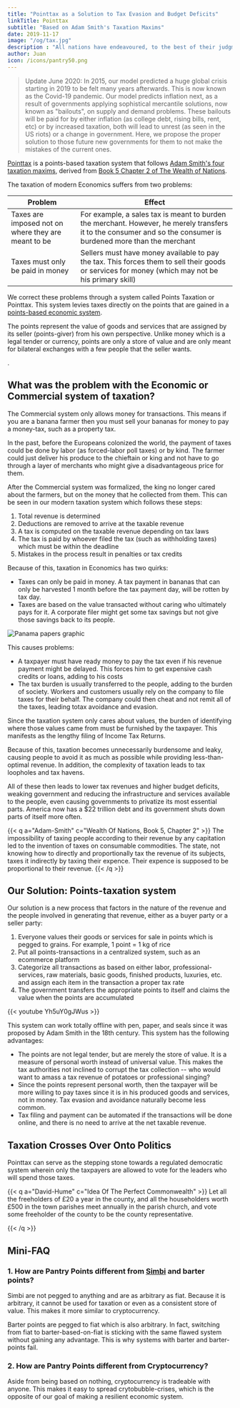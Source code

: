 ```yaml
---
title: "Pointtax as a Solution to Tax Evasion and Budget Deficits"
linkTitle: Pointtax
subtitle: "Based on Adam Smith's Taxation Maxims" 
date: 2019-11-17
image: "/og/tax.jpg"
description : "All nations have endeavoured, to the best of their judgment, to render their taxes as equal, certain, convenient as possible. Historical taxes will show that these endeavours were not equally successful."
author: Juan
icon: /icons/pantry50.png
---
```



> Update June 2020: In 2015, our model predicted a huge global crisis starting in 2019 to be felt many years afterwards. This is now known as the Covid-19 pandemic. Our model predicts inflation next, as a result of governments applying sophistical mercantile solutions, now known as "bailouts", on supply and demand problems. These bailouts will be paid for by either inflation (as college debt, rising bills, rent, etc) or by increased taxation, both will lead to unrest (as seen in the US riots) or a change in government. Here, we propose the proper solution to those future new governments for them to not make the mistakes of the current ones.


[Pointtax](https://pantrypoints.com/services/tax) is a points-based taxation system that follows [Adam Smith's four taxation maxims](https://www.superphysics.org/social/economics/principles/part-4/chapter-02b/), derived from [Book 5 Chapter 2 of The Wealth of Nations](https://superphysics.org/research/smith/wealth-of-nations/book-5/chapter-2/part-2a-tax-maxims). 

The taxation of modern Economics suffers from two problems:


Problem | Effect
--- | ---
Taxes are imposed not on where they are meant to be | For example, a sales tax is meant to burden the merchant. However, he merely transfers it to the consumer and so the consumer is burdened more than the merchant
Taxes must only be paid in money | Sellers must have money available to pay the tax. This forces them to sell their goods or services for money (which may not be his primary skill)


We correct these problems through a system called Points Taxation or Pointtax. This system levies taxes directly on the points that are gained in a [points-based economic system](https://pantrypoints.com).   

The points represent the value of goods and services that are assigned by its seller (points-giver) from his own perspective. Unlike money which is a legal tender or currency, points are only a store of value and are only meant for bilateral exchanges with a few people that the seller wants. 

<!-- Those people are persons that has some fellow-feeling with the seller. This makes points-transactions as a bilateral barter resulting in barter debt, which we call points --><!-- [resource credits](https://superphysics.org/solutions/pantrynomics/resource-credits) -->. 

<!--  people's revenue-value and allows tax payment in kind. This system meets all of Smith's taxation maxims and will therefore lead to a fair, well-regulated democracy that is not prone to budget deficits.  -->


## What was the problem with the Economic or Commercial system of taxation?

The Commercial system only allows money for transactions. This means if you are a banana farmer then you must sell your bananas for money to pay a money-tax, such as a property tax. 

In the past, before the Europeans colonized the world, the payment of taxes could be done by labor (as forced-labor poll taxes) or by kind. The farmer could just deliver his produce to the chieftain or king and not have to go through a layer of merchants who might give a disadvantageous price for them. 

After the Commercial system was formalized, the king no longer cared about the farmers, but on the money that he collected from them. This can be seen in our modern taxation system which follows these steps:

1. Total revenue is determined
2. Deductions are removed to arrive at the taxable revenue
3. A tax is computed on the taxable revenue depending on tax laws
4. The tax is paid by whoever filed the tax (such as withholding taxes) which must be within the deadline
5. Mistakes in the process result in penalties or tax credits

Because of this, taxation in Economics has two quirks:
- Taxes can only be paid in money. A tax payment in bananas that can only be harvested 1 month before the tax payment day, will be rotten by tax day.
- Taxes are based on the value transacted without caring who ultimately pays for it. A corporate filer might get some tax savings but not give those savings back to its people.

![Panama papers graphic](https://sorasystem.sirv.com/cards/panama.jpg)


This causes problems:
- A taxpayer must have ready money to pay the tax even if his revenue payment might be delayed. This forces him to get expensive cash credits or loans, adding to his costs
- The tax burden is usually transferred to the people, adding to the burden of society. Workers and customers usually rely on the company to file taxes for their behalf. The company could then cheat and not remit all of the taxes, leading totax avoidance and evasion.

Since the taxation system only cares about values, the burden of identifying where those values came from must be furnished by the taxpayer. This manifests as the lengthy filing of Income Tax Returns.

Because of this, taxation becomes unnecessarily burdensome and leaky, causing people to avoid it as much as possible while providing less-than-optimal revenue. In addition, the complexity of taxation leads to tax loopholes and tax havens. 

All of these then leads to lower tax revenues and higher budget deficits, weaking government and reducing the infrastructure and services available to the people, even causing governments to privatize its most essential parts. America now has a $22 trillion debt and its government shuts down parts of itself more often.


{{< q a="Adam-Smith" c="Wealth Of Nations, Book 5, Chapter 2" >}}
The impossibility of taxing people according to their revenue by any capitation led to the invention of taxes on consumable commodities. The state, not knowing how to directly and proportionally tax the revenue of its subjects, taxes it indirectly by taxing their expence. Their expence is supposed to be proportional to their revenue.
{{< /q >}}


## Our Solution: Points-taxation system

Our solution is a new process that factors in the nature of the revenue and the people involved in generating that revenue, either as a buyer party or a seller party:

1. Everyone values their goods or services for sale in points which is pegged to grains. For example, 1 point = 1 kg of rice
2. Put all points-transactions in a centralized system, such as an ecommerce platform
3. Categorize all transactions as based on either labor, professional-services, raw materials, basic goods, finished products, luxuries, etc. and assign each item in the transaction a proper tax rate
4. The government transfers the appropriate points to itself and claims the value when the points are accumulated

{{< youtube Yh5uY0gJWus >}}


This system can work totally offline with pen, paper, and seals since it was proposed by Adam Smith in the 18th century.  This system has the following advantages:

- The points are not legal tender, but are merely the store of value. It is a measure of personal worth instead of universal value.  This makes the tax authorities not inclined to corrupt the tax collection -- who would want to amass a tax revenue of potatoes or professional singing? 
- Since the points represent personal worth, then the taxpayer will be more willing to pay taxes since it is in his produced goods and services, not in money. Tax evasion and avoidance naturally become less common. 
- Tax filing and payment can be automated if the transactions will be done online, and there is no need to arrive at the net taxable revenue. 

<!-- The tax rules can be applied on the data in the form to determine the tax payment due to each party quickly. This will allow the government, via its elected lawmakers, to direct the flow of capital and labor in its economy, like an artist crafting an artwork or a chef preparing an appetizing dish.

unnecessary.  very difficult because the seller has to pay thesame tax as the buyer on the gross value of the transaction. In essence, all the buyers' tax payments should match all the sellers' tax payments, with each party checking the other, similar to double entry bookkeeping. It would only create tax evasion if all buyers and sellers jointly connived to defraud the government.
- Barter taxation becomes possible since each transaction has the details of the item being traded and who it is traded with. This relieves any shortage of cash and the need forexpensive financing
- The issue of vertical integration and low margins does not really arise because the tax burden is halved by charging half of it directly on consumer and the tax rate can be fine-tuned to each category or industry -- a low margin industry will have a lower gross tax rate -->

## Taxation Crosses Over Onto Politics

Pointtax can serve as the stepping stone towards a regulated democratic system wherein only the taxpayers are allowed to vote for the leaders who will spend those taxes. 


{{< q a="David-Hume" c="Idea Of The Perfect Commonwealth" >}}
Let all the freeholders of £20 a year in the county, and all the householders worth £500 in the town parishes meet annually in the parish church, and vote some freeholder of the county to be the county representative.</p>
{{< /q >}}


## Mini-FAQ 

### 1. How are Pantry Points different from [Simbi](https://simbi.com) and barter points?

Simbi are not pegged to anything and are as arbitrary as fiat. Because it is arbitrary, it cannot be used for taxation or even as a consistent store of value. This makes it more similar to cryptocurrency.

Barter points are pegged to fiat which is also arbitrary. In fact, switching from fiat to barter-based-on-fiat is sticking with the same flawed system without gaining any advantage. This is why systems with barter and barter-points fail. 


### 2. How are Pantry Points different from Cryptocurrency?

Aside from being based on nothing, cryptocurrency is tradeable with anyone. This makes it easy to spread crytobubble-crises, which is the opposite of our goal of making a resilient economic system.  
